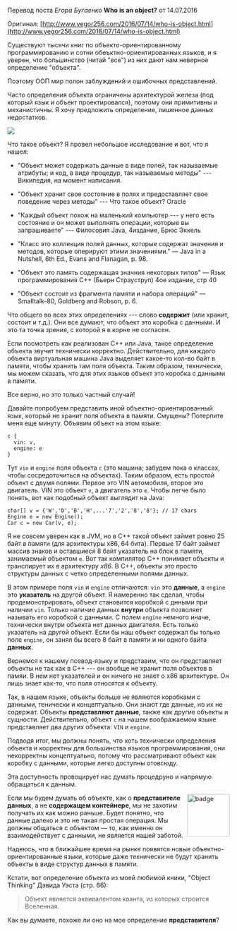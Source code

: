 Перевод поста _Егора Бугаенко_ **Who is an object?** от 14.07.2016

Оригинал: [http://www.yegor256.com/2016/07/14/who-is-object.html](http://www.yegor256.com/2016/07/14/who-is-object.html)

Существуют тысячи книг по объекто-ориентированному программированию и сотни обеъктно-ориентированных языков,
и я уверен, что большинство (читай "все") из них дают нам неверное определение "объекта".

Поэтому ООП мир полон заблуждений и ошибочных представлений.

Часто определения объекта ограничены архитектурой железа 
(под который язык и объект проектировался),
поэтому они примитивны и механистичны. Я хочу предложить определение,
лишенное данных недостатков.

![](/yb-files/jackass-the-movie.jpg)

Что такое объект? Я провел небольшое исследование и вот, что я нашел:

- "Объект может содержать данные в виде полей, так называемые атрибуты; и код, в виде процедур, так называемые методы" --- Википедия, на момент написания.

- "Объект хранит свое состояние в полях и предоставляет свое поведение через методы" --- Что такое объект? Oracle

- "Каждый объект похож на маленький компьютер --- у него есть состояние и он может
выполнять операции, которые вы запрашиваете" --- Филосовия Java, 4издание, Брюс Эккель

- "Класс это коллекция полей данных, которые содержат значения и
методов, которые оперируют этими значениями." — Java in a Nutshell, 6th Ed., Evans and Flanagan, p. 98.

- "Объект это память содержащая значния некоторых типов"
— Язык программирования С++ (Бьерн Страуструп) 4ое издание, стр 40

- "Объект состоит из фрагмента памяти и набора операций" — Smalltalk-80, Goldberg and Robson, p. 6.

Что общего во всех этих определениях --- слово **содержит** 
(или хранит, состоит и т.д.). Они все думают, что объект это 
коробка с данными. И это та точка зрения, с которой я в корне не
согласен.


Если посмотреть как реализован C++ или Java, такое определение
объекта звучит технически корректно. Действительно, для каждого
объекта виртуальная машина Java выделяет какое-то кол-во байт
в памяти, чтобы хранить там поля объекта. Таким образом, технически,
мы можем сказать, что для этих языков объект это коробка с данными 
в памяти.

Все верно, но это только частный случай!

Давайте попробуем представить иной объектно-ориентированный язык,
который не хранит поля объекта в памяти. Смущены? Потерпите
меня еще минуту. Объявим объект на этом языке:

```
c {
  vin: v,
  engine: e
}
```

Тут ``vin`` и ``engine`` поля объекта ``c`` (это машина; 
забудем пока о классах, чтобы сосредоточиться на объектах).
Таким образом, есть простой объект с двумя полями. Первое
это VIN автомобиля, второе это двигатель. VIN это
объект ``v``, а двигатель это ``e``. Чтобы легче было понять,
вот как подобный объект выглядит на Java:

```
char[] v = {'W','D','B','H',...'7','2','8','8'}; // 17 chars
Engine e = new Engine();
Car c = new Car(v, e);
```

Я не совсем уверен как в JVM, но в C++ такой объект займет ровно 
25 байт в памяти (для архитектуры x86, 64 бита). Первые 17 байт
займет массив знаков и оставшиеся 8 байт указатель на блок в памяти,
занимаемый объектом ``e``. Вот так компилятор C++ понимает объекты
и транслирует их в архитектуру _x86_. В C++, объекты это просто
структуры данных с четко определенными полями данных.

В этом примере поля ``vin`` и ``engine`` отличаются: ``vin``
это **данные**, а ``engine`` это **указатель** на другой объект.
Я намеренно так сделал, чтобы продемонстрировать, 
объект становится коробкой с днными при наличии ``vin``. Только
 наличие данных **внутри** объекта позволяет называть его
коробкой с данными. С полем ``engine`` немного иначе,
 технически внутри объекта нет данных двигателя. Есть только 
указатель на другой объект. Если бы наш объект содержал бы
только поле ``engine``, он занял бы всего 8 байт в памяти и ни
одного байта **данных**.

Вернемся к нашему псевод-языку и представим, что он представляет
объекты не так как в C++ --- он вообще не хранит поля объектов
в памяи. В нем нет указателей и он ничего не знает о x86 архитектуре.
Он лишь знает как-то, что поля относятся к объекту.

Так, в нашем языке, объекты больше не являются коробками с данными,
тенически и концептуально. Они знают где данные, но их не содержат.
Объекты **представляют данные**, также как другие объекты и сущности.
Действительно, объект ``с`` на нашем воображаемом языке представляет 
два других объекта: ``VIN`` и ``engine``.

Подводя итог, мы должны понять, что хоть технически определения 
объекта и корректны для большинства языков программирования, они 
некорректны концептуально, потому что рассматривают объект как 
коробку с данными, которые легко доступны отовсюду.

Эта доступность провоцирует нас думать процедруно и напрямую обращаться
к данным.


<div style="width: 96px; float: right;"><a href="http://amzn.to/266oJr4"><img src="/f/1/141/book-object-thinking.jpg" style="width:96px;max-width:100%;" alt="badge"></a></div>

Если мы будем думать об объекте, как о **представителе данных**, а не
**содержащем контейнере**, мы не захотим получать их как можно 
раньше. Будет понятно, что данные далеко и это не такая простая
операция. Мы должны общаться с объектом — то, как именно он взаимодействует с данными, 
не является нашей заботой.

Надеюсь, что в ближайшее время на рынке появятся новые объектно-ориентированные языки, 
которые даже технически не будут хранить объекты в виде структур данных в памяти.

Кстати, вот определение объекта из моей любимой кники, "Object Thinking" Дэвида Уэста (стр. 66):

> Объект является эквивалентом кванта, из которых строится Вселенная.




Как вы думаете, похоже ли оно на мое определение **представителя**?
